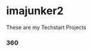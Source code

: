 # imajunker2
These are my Techstart Projects

### 360

<script src=*//vizoe.io/static/scrips/vizor-360-embed.js' data-vizorur1='//vizor.io/embed/ridgerunner64/techstart-training-1'></script.

Project Description

I call this photo Techstart Training #1 because it is the best
